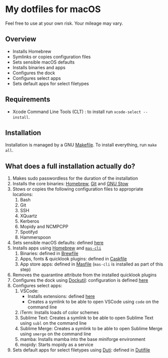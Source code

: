 # My dotfiles for macOS
Feel free to use at your own risk. Your mileage may vary.

## Overview
* Installs Homebrew
* Symlinks or copies configuration files
* Sets sensible macOS defaults
* Installs binaries and apps
* Configures the dock
* Configures select apps
* Sets default apps for select filetypes

## Requirements
* Xcode Command Line Tools (CLT) : to install run `xcode-select --install`.

## Installation
Installation is managed by a GNU [Makefile](Makefile). To install everything, run `make all`.

## What does a full installation actually do?
1. Makes sudo passwordless for the duration of the installation
2. Installs the core binaries: [Homebrew](https://brew.sh/), [Git](https://git-scm.com/) and [GNU Stow](https://www.gnu.org/software/stow/)
3. Stows or copies the following configuration files to appropriate locations:
   1. Bash
   2. Git
   3. SSH
   4. XQuartz
   5. Kerberos
   6. Mopidy and NCMPCPP
   7. Spotifyd
   8. Hammerspoon
4. Sets sensible macOS defaults: defined [here](macos/defaults.sh)
5. Installs apps using [Homebrew](https://brew.sh/) and [`mas-cli`](https://github.com/mas-cli/mas)
   1. Binaries: defined in [Brewfile](homebrew/Brewfile)
   2. Apps, fonts & quicklook plugins: defined in [Caskfile](homebrew/Caskfile)
   3. App store apps: defined in [Masfile](homebrew/Masfile) (`mas-cli` is installed as part of this step)
6. Removes the quarantine attribute from the installed quicklook plugins
7. Configures the dock using [Dockutil](https://github.com/kcrawford/dockutil): configuration is defined [here](macos/dock.sh)
8. Configures select apps:    
   1. VSCode:
      * Installs extensions: defined [here](apps/vscode/vscode-extensions.list) 
      * Creates a symlink to be able to open VSCode using `code` on the command line
   2. iTerm: Installs loads of color schemes
   3. Sublime Text: Creates a symlink to be able to open Sublime Text using `subl` on the command line
   4. Sublime Merge: Creates a symlink to be able to open Sublime Merge using `smerge` on the command line
   5. mamba: Installs mamba into the base miniforge environment
   6. mopidy: Starts mopidy as a service
9.  Sets default apps for select filetypes using [Duti](https://github.com/moretension/duti): defined in [Dutifile](duti/Dutifile)




